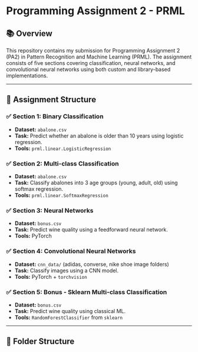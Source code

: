 # Programming Assignment 2 - PRML  

## 📚 Overview
This repository contains my submission for Programming Assignment 2 (PA2) in Pattern Recognition and Machine Learning (PRML). The assignment consists of five sections covering classification, neural networks, and convolutional neural networks using both custom and library-based implementations.

---

## 🧠 Assignment Structure

### ✅ Section 1: Binary Classification
- **Dataset:** `abalone.csv`
- **Task:** Predict whether an abalone is older than 10 years using logistic regression.
- **Tools:** `prml.linear.LogisticRegression`

### ✅ Section 2: Multi-class Classification
- **Dataset:** `abalone.csv`
- **Task:** Classify abalones into 3 age groups (young, adult, old) using softmax regression.
- **Tools:** `prml.linear.SoftmaxRegression`

### ✅ Section 3: Neural Networks
- **Dataset:** `bonus.csv`
- **Task:** Predict wine quality using a feedforward neural network.
- **Tools:** PyTorch

### ✅ Section 4: Convolutional Neural Networks
- **Dataset:** `cnn_data/` (adidas, converse, nike shoe image folders)
- **Task:** Classify images using a CNN model.
- **Tools:** PyTorch + `torchvision`

### ✅ Section 5: Bonus - Sklearn Multi-class Classification
- **Dataset:** `bonus.csv`
- **Task:** Predict wine quality using classical ML.
- **Tools:** `RandomForestClassifier` from `sklearn`

---

## 📂 Folder Structure

